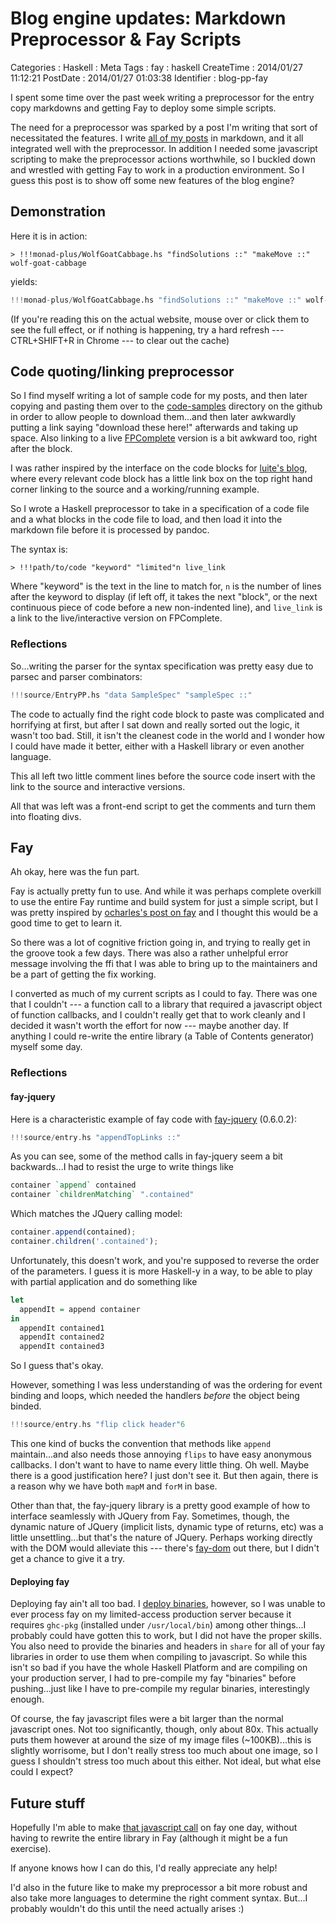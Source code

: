 Blog engine updates: Markdown Preprocessor & Fay Scripts
========================================================

Categories
:   Haskell
:   Meta
Tags
:   fay
:   haskell
CreateTime
:   2014/01/27 11:12:21
PostDate
:   2014/01/27 01:03:38
Identifier
:   blog-pp-fay

I spent some time over the past week writing a preprocessor for the entry copy
markdowns and getting Fay to deploy some simple scripts.

The need for a preprocessor was sparked by a post I'm writing that sort of
necessitated the features.  I write [all of my posts][posts] in markdown, and
it all integrated well with the preprocessor.  In addition I needed some
javascript scripting to make the preprocessor actions worthwhile, so I buckled
down and wrestled with getting Fay to work in a production environment.  So I
guess this post is to show off some new features of the blog engine?

[posts]: https://github.com/mstksg/inCode/tree/master/copy/entries

Demonstration
-------------

Here it is in action:

~~~
> !!!monad-plus/WolfGoatCabbage.hs "findSolutions ::" "makeMove ::" wolf-goat-cabbage
~~~
yields:

~~~haskell
!!!monad-plus/WolfGoatCabbage.hs "findSolutions ::" "makeMove ::" wolf-goat-cabbage
~~~

(If you're reading this on the actual website, mouse over or click them to see
the full effect, or if nothing is happening, try a hard refresh ---
CTRL+SHIFT+R in Chrome --- to clear out the cache)

Code quoting/linking preprocessor
---------------------------------

So I find myself writing a lot of sample code for my posts, and then later
copying and pasting them over to the [code-samples][] directory on the github
in order to allow people to download them...and then later awkwardly putting a
link saying "download these here!" afterwards and taking up space.  Also
linking to a live [FPComplete][] version is a bit awkward too, right after the
block.

[code-samples]: https://github.com/mstksg/inCode/tree/master/code-samples
[FPComplete]: https://www.fpcomplete.com/

I was rather inspired by the interface on the code blocks for [luite's
blog][luite], where every relevant code block has a little link box on the top
right hand corner linking to the source and a working/running example.

[luite]: http://weblog.luite.com/wordpress/?p=127

So I wrote a Haskell preprocessor to take in a specification of a code file
and a what blocks in the code file to load, and then load it into the markdown
file before it is processed by pandoc.

The syntax is:

~~~
> !!!path/to/code "keyword" "limited"n live_link
~~~

Where "keyword" is the text in the line to match for, `n` is the number of
lines after the keyword to display (if left off, it takes the next "block", or
the next continuous piece of code before a new non-indented line),  and
`live_link` is a link to the live/interactive version on FPComplete.

### Reflections

So...writing the parser for the syntax specification was pretty easy due to
parsec and parser combinators:

~~~haskell
!!!source/EntryPP.hs "data SampleSpec" "sampleSpec ::"
~~~

The code to actually find the right code block to paste was complicated and
horrifying at first, but after I sat down and really sorted out the logic, it
wasn't too bad.  Still, it isn't the cleanest code in the world and I wonder
how I could have made it better, either with a Haskell library or even another
language.

This all left two little comment lines before the source code insert with the
link to the source and interactive versions.

All that was left was a front-end script to get the comments and turn them
into floating divs.

Fay
---

Ah okay, here was the fun part.

Fay is actually pretty fun to use.  And while it was perhaps complete overkill
to use the entire Fay runtime and build system for just a simple script, but
I was pretty inspired by [ocharles's post on fay][ochfay] and I thought this
would be a good time to get to learn it.

[ochfay]: http://ocharles.org.uk/blog/posts/2013-12-23-24-days-of-hackage-fay.html

So there was a lot of cognitive friction going in, and trying to really get in
the groove took a few days.  There was also a rather unhelpful error message
involving the ffi that I was able to bring up to the maintainers and be a part
of getting the fix working.

I converted as much of my current scripts as I could to fay.  There was one
that I couldn't --- a function call to a library that required a javascript
object of function callbacks, and I couldn't really get that to work cleanly
and I decided it wasn't worth the effort for now --- maybe another day.  If
anything I could re-write the entire library (a Table of Contents generator)
myself some day.

### Reflections

#### fay-jquery

Here is a characteristic example of fay code with [fay-jquery][] (0.6.0.2):

[fay-jquery]: http://hackage.haskell.org/package/fay-jquery-0.6.0.2

~~~haskell
!!!source/entry.hs "appendTopLinks ::"
~~~

As you can see, some of the method calls in fay-jquery seem a bit
backwards...I had to resist the urge to write things like

~~~haskell
container `append` contained
container `childrenMatching` ".contained"
~~~

Which matches the JQuery calling model:

~~~javascript
container.append(contained);
container.children('.contained');
~~~

Unfortunately, this doesn't work, and you're supposed to reverse the order of
the parameters.  I guess it is more Haskell-y in a way, to be able to play
with partial application and do something like

~~~haskell
let
  appendIt = append container
in
  appendIt contained1
  appendIt contained2
  appendIt contained3
~~~

So I guess that's okay.

However, something I was less understanding of was the ordering for event
binding and loops, which needed the handlers *before* the object being binded.


~~~haskell
!!!source/entry.hs "flip click header"6
~~~

This one kind of bucks the convention that methods like `append`
maintain...and also needs those annoying `flips` to have easy anonymous
callbacks.  I don't want to have to name every little thing.  Oh well.  Maybe
there is a good justification here?  I just don't see it.  But then again,
there is a reason why we have both `mapM` and `forM` in base.

Other than that, the fay-jquery library is a pretty good example of how to
interface seamlessly with JQuery from Fay.  Sometimes, though, the dynamic
nature of JQuery (implicit lists, dynamic type of returns, etc) was a little
unsettling...but that's the nature of JQuery.  Perhaps working directly with
the DOM would alleviate this --- there's [fay-dom][] out there, but I didn't get
a chance to give it a try.

[fay-dom]: http://hackage.haskell.org/package/fay-dom

#### Deploying fay

Deploying fay ain't all too bad.  I [deploy binaries][heroku], however, so I
was unable to ever process fay on my limited-access production server because
it requires `ghc-pkg` (installed under `/usr/local/bin`) among other
things...I probably could have gotten this to work, but I did not have the
proper skills.  You also need to provide the binaries and headers in `share`
for all of your fay libraries in order to use them when compiling to
javascript. So while this isn't so bad if you have the whole Haskell Platform
and are compiling on your production server, I had to pre-compile my fay
"binaries" before pushing...just like I have to pre-compile my regular
binaries, interestingly enough.

[heroku]: http://blog.jle.im/entry/deploying-medium-to-large-haskell-apps-to-heroku

Of course, the fay javascript files were a bit larger than the normal
javascript ones.  Not too significantly, though, only about 80x.  This
actually puts them however at around the size of my image files
(~100KB)...this is slightly worrisome, but I don't really stress too much
about one image, so I guess I shouldn't stress too much about this either.
Not ideal, but what else could I expect?

Future stuff
------------

Hopefully I'm able to make [that javascript call][toc] on fay one day, without having
to rewrite the entire library in Fay (although it might be a fun exercise).

[toc]: http://blog.jle.im/source/code-samples/source/entry_toc.js#L4-21

<!-- ~~~javascript -->
<!-- !!!source/entry_toc.js "#toc"18 -->
<!-- ~~~ -->

If anyone knows how I can do this, I'd really appreciate any help!

I'd also in the future like to make my preprocessor a bit more robust and also
take more languages to determine the right comment syntax.  But...I probably
wouldn't do this until the need actually arises :)

